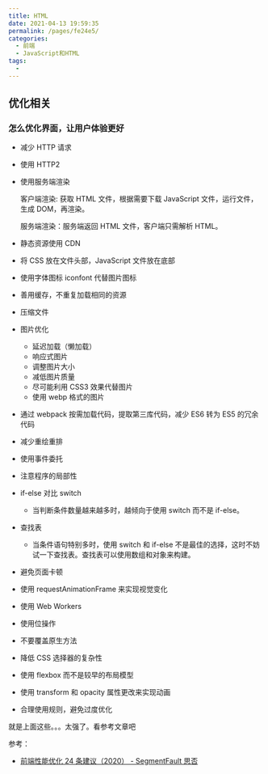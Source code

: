 ```yaml
---
title: HTML
date: 2021-04-13 19:59:35
permalink: /pages/fe24e5/
categories:
  - 前端
  - JavaScript和HTML
tags:
  - 
---
```

## 优化相关

### 怎么优化界面，让用户体验更好

- 减少 HTTP 请求

- 使用 HTTP2

- 使用服务端渲染

  客户端渲染: 获取 HTML 文件，根据需要下载 JavaScript 文件，运行文件，生成 DOM，再渲染。

  服务端渲染：服务端返回 HTML 文件，客户端只需解析 HTML。

- 静态资源使用 CDN

- 将 CSS 放在文件头部，JavaScript 文件放在底部

- 使用字体图标 iconfont 代替图片图标

- 善用缓存，不重复加载相同的资源

- 压缩文件

- 图片优化

  - 延迟加载（懒加载）
  - 响应式图片
  - 调整图片大小
  - 减低图片质量
  - 尽可能利用 CSS3 效果代替图片
  - 使用 webp 格式的图片

- 通过 webpack 按需加载代码，提取第三库代码，减少 ES6 转为 ES5 的冗余代码

- 减少重绘重排

- 使用事件委托

- 注意程序的局部性

- if-else 对比 switch

  - 当判断条件数量越来越多时，越倾向于使用 switch 而不是 if-else。

- 查找表

  - 当条件语句特别多时，使用 switch 和 if-else 不是最佳的选择，这时不妨试一下查找表。查找表可以使用数组和对象来构建。

- 避免页面卡顿

- 使用 requestAnimationFrame 来实现视觉变化

- 使用 Web Workers

- 使用位操作

- 不要覆盖原生方法

- 降低 CSS 选择器的复杂性

- 使用 flexbox 而不是较早的布局模型

- 使用 transform 和 opacity 属性更改来实现动画

- 合理使用规则，避免过度优化

就是上面这些。。。太强了。看参考文章吧

参考：

- [前端性能优化 24 条建议（2020） - SegmentFault 思否](https://segmentfault.com/a/1190000022205291)
